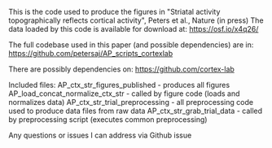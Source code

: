 This is the code used to produce the figures in "Striatal activity topographically reflects cortical activity", Peters et al., Nature (in press)
The data loaded by this code is available for download at: https://osf.io/x4q26/

The full codebase used in this paper (and possible dependencies) are in: 
https://github.com/petersaj/AP_scripts_cortexlab

There are possibly dependencies on:
https://github.com/cortex-lab

Included files: 
AP_ctx_str_figures_published - produces all figures
AP_load_concat_normalize_ctx_str - called by figure code (loads and normalizes data)
AP_ctx_str_trial_preprocessing - all preprocessing code used to produce data files from raw data
AP_ctx_str_grab_trial_data - called by preprocessing script (executes common preprocessing)

Any questions or issues I can address via Github issue
